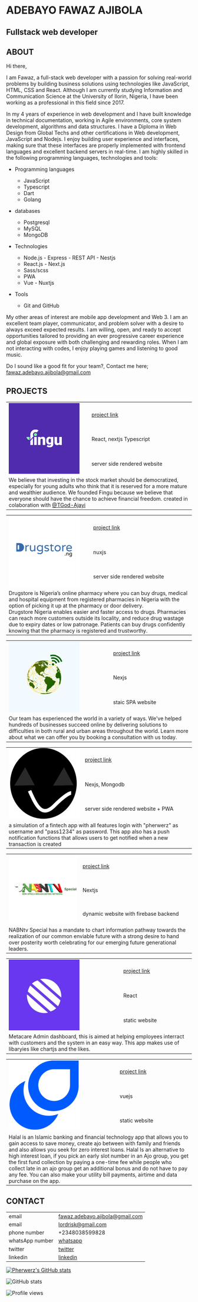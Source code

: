 # ADEBAYO FAWAZ AJIBOLA

## Fullstack web developer

## ABOUT

Hi there,

I am Fawaz, a full-stack web developer with a passion for solving real-world problems by building business solutions using technologies like JavaScript, HTML, CSS and React. Although I am currently studying Information and Communication Science at the University of Ilorin, Nigeria, I have been working as a professional in this field since 2017.

In my 4 years of experience in web development and I have built knowledge in technical documentation, working in Agile environments, core system development, algorithms and data structures. I have a Diploma in Web Design from Global Techs and other certifications in Web development, JavaScript and Nodejs. I enjoy building user experience and interfaces, making sure that these interfaces are properly implemented with frontend languages and excellent backend servers in real-time. I am highly skilled in the following programming languages, technologies and tools:

- Programming languages

  - JavaScript
  - Typescript
  - Dart
  - Golang

- databases

  - Postgresql
  - MySQL
  - MongoDB

- Technologies

  - Node.js - Express - REST API - Nestjs
  - React.js - Next.js
  - Sass/scss
  - PWA
  - Vue - Nuxtjs

- Tools
  - Git and GitHub

My other areas of interest are mobile app development and Web 3. I am an excellent team player, communicator, and problem solver with a desire to always exceed expected results. I am willing, open, and ready to accept opportunities tailored to providing an ever progressive career experience and global exposure with both challenging and rewarding roles. When I am not interacting with codes, I enjoy playing games and listening to good music.

Do I sound like a good fit for your team?, Contact me here; fawaz.adebayo.ajibola@gmail.com

## PROJECTS

<table>
  <tr>
    <td rowspan="3">
      <img src="./projects/fingu.png" alt="fingu" />
    </td>
    <td><a href="https://fingu.io/">project link</a></td>
  </tr>
  <tr>
    <td>React, nextjs Typescript</td>
  </tr>
  <tr>
    <td>server side rendered website</td>
  </tr>
  <tr>
    <td colspan="2">
      We believe that investing in the stock market should be democratized, especially for young adults who think that it is reserved for a more mature and wealthier audience.
      We founded Fingu because we believe that everyone should have the chance to achieve financial freedom.
      created in colaboration with <a href="https://github.com/TGod-Ajayi" target="_blank">@TGod-Ajayi</a>
</td>

  </tr>
</table>

<table>
  <tr>
    <td rowspan="3">
      <img src="./projects/drugstore.png" alt="drugstore" />
    </td>
    <td><a href="https://drugstore.ng/">project link</a></td>
  </tr>
  <tr>
    <td>nuxjs</td>
  </tr>
  <tr>
    <td>server side rendered website</td>
  </tr>
  <tr>
    <td colspan="2">
      Drugstore is Nigeria’s online pharmacy where you can buy drugs, medical
      and hospital equipment from registered pharmacies in Nigeria with the
      option of picking it up at the pharmacy or door delivery.<br />
      Drugstore Nigeria enables easier and faster access to drugs. Pharmacies
      can reach more customers outside its locality, and reduce drug wastage due
      to expiry dates or low patronage. Patients can buy drugs confidently
      knowing that the pharmacy is registered and trustworthy.
    </td>
  </tr>
</table>

<table>
  <tr>
    <td rowspan="3">
      <img src="./projects/techreachmakerspace.png" alt="payo" />
    </td>
    <td><a href="https://techreach-makerspace.vercel.app/">project link</a></td>
  </tr>
  <tr>
    <td>Nexjs</td>
  </tr>
  <tr>
    <td>staic SPA website</td>
  </tr>
  <tr>
    <td colspan="2">
     Our team has experienced the world in a variety of ways. We've helped hundreds of businesses succeed online by delivering solutions to difficulties in both rural and urban areas throughout the world. Learn more about what we can offer you by booking a consultation with us today.
    </td>
  </tr>
</table>

<table>
  <tr>
    <td rowspan="3">
      <img src="./projects/payo.png" alt="payo" />
    </td>
    <td><a href="https://payo.vercel.app/">project link</a></td>
  </tr>
  <tr>
    <td>Nexjs, Mongodb</td>
  </tr>
  <tr>
    <td>server side rendered website + PWA</td>
  </tr>
  <tr>
    <td colspan="2">
      a simulation of a fintech app with all features login with "pherwerz" as
      username and "pass1234" as password. This app also has a push notification functions that allows users to get notified when a new transaction is created
    </td>
  </tr>
</table>

<table>
  <tr>
    <td rowspan="3">
      <img src="./projects/nabntv.png" alt="nabntv" />
    </td>
    <td><a href="https://nabntv.vercel.app/">project link</a></td>
  </tr>
  <tr>
    <td>Nextjs</td>
  </tr>
  <tr>
    <td>dynamic website with firebase backend</td>
  </tr>
  <tr>
    <td colspan="2">
      NABNtv Special has a mandate to chart information pathway towards the
      realization of our common enviable future with a strong desire to hand
      over posterity worth celebrating for our emerging future generational
      leaders.
    </td>
  </tr>
</table>

<table>
  <tr>
    <td rowspan="3">
      <img src="./projects/metacare.png" alt="metacare" />
    </td>
    <td><a href="https://metacare-olive.vercel.app/">project link</a></td>
  </tr>
  <tr>
    <td>React</td>
  </tr>
  <tr>
    <td>static website</td>
  </tr>
  <tr>
    <td colspan="2">
      Metacare Admin dashboard, this is aimed at helping employees interract
      with customers and the system in an easy way. This app makes use of libaryies like chartjs and the likes.
    </td>
  </tr>
</table>

<table>
  <tr>
    <td rowspan="3">
      <img src="./projects/halal.png" alt="halal" />
    </td>
    <td><a href="https://halal.vercel.app/">project link</a></td>
  </tr>
  <tr>
    <td>vuejs</td>
  </tr>
  <tr>
    <td>static website</td>
  </tr>
  <tr>
    <td colspan="2">
      Halal is an Islamic banking and financial technology app that allows you
      to gain access to save money, create ajo between with family and friends
      and also allows you seek for zero interest loans. Halal Is an alternative
      to high interest loan, if you pick an early slot number in an Ajo group,
      you get the first fund collection by paying a one-time fee while people
      who collect late in an ajo group get an additional bonus and do not have
      to pay any fee. You can also make your utility bill payments, airtime and
      data purchase on the app.
    </td>
  </tr>
</table>

<!-- <table>
  <tr>
    <td rowspan="3">
      <img src="./projects/yahfrica.png" alt="yahfrica" />
    </td>
    <td><a href="https://yahfrica.com/" target="_blank">project link</a></td>
  </tr>
  <tr>
    <td>html,css,javascript, nodejs</td>
  </tr>
  <tr>
    <td>static website</td>
  </tr>
  <tr>
    <td colspan="2">
      YAHFRICA is an organization created to unite the entire continent of
      African churches, ministries and Christians and believers at large to FAST
      AND PRAY TOGETHER for the covering, healing and benefit of the entire
      continent and its peoples globally.
    </td>
  </tr>
</table> -->

## CONTACT

|                 |                                                                  |
| --------------- | ---------------------------------------------------------------- |
| email           | fawaz.adebayo.ajibola@gmail.com                                  |
| email           | lordrisk@gmail.com                                               |
| phone number    | +2348038599828                                                   |
| whatsApp number | [whatsapp](https://wa.me/2348038599828)                          |
| twitter         | [twitter](https://twitter.com/Pherwerzz)                         |
| linkedin        | [linkedin](https://www.linkedin.com/in/fawaz-adebayo-5b83471b1/) |

[![Pherwerz's GitHub stats](https://github-readme-stats.vercel.app/api?username=Pherwerz)](https://github.com/anuraghazra/github-readme-stats)

![GitHub stats](https://github-readme-stats.vercel.app/api?username=Pherwerz&show_icons=true) 

![Profile views](https://gpvc.arturio.dev/Pherwerz)
